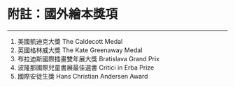 # 附註：國外繪本獎項
---

1. 美國凱迪克大獎 The Caldecott Medal
2. 英國格林威大獎 The Kate Greenaway Medal
3. 布拉迪斯國際插畫雙年展大獎 Bratislava Grand Prix
4. 波隆那國際兒童書展最佳選書 Critici in Erba Prize
5. 國際安徒生獎 Hans Christian Andersen Award


